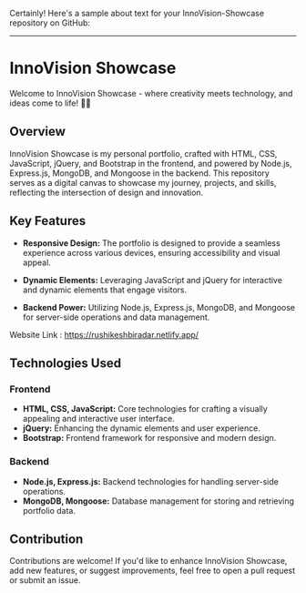 Certainly! Here's a sample about text for your InnoVision-Showcase repository on GitHub:

---

# InnoVision Showcase

Welcome to InnoVision Showcase - where creativity meets technology, and ideas come to life! 🚀✨

## Overview

InnoVision Showcase is my personal portfolio, crafted with HTML, CSS, JavaScript, jQuery, and Bootstrap in the frontend, and powered by Node.js, Express.js, MongoDB, and Mongoose in the backend. This repository serves as a digital canvas to showcase my journey, projects, and skills, reflecting the intersection of design and innovation.

## Key Features

- **Responsive Design:** The portfolio is designed to provide a seamless experience across various devices, ensuring accessibility and visual appeal.

- **Dynamic Elements:** Leveraging JavaScript and jQuery for interactive and dynamic elements that engage visitors.

- **Backend Power:** Utilizing Node.js, Express.js, MongoDB, and Mongoose for server-side operations and data management.

Website Link : https://rushikeshbiradar.netlify.app/

## Technologies Used

### Frontend
- **HTML, CSS, JavaScript:** Core technologies for crafting a visually appealing and interactive user interface.
- **jQuery:** Enhancing the dynamic elements and user experience.
- **Bootstrap:** Frontend framework for responsive and modern design.

### Backend
- **Node.js, Express.js:** Backend technologies for handling server-side operations.
- **MongoDB, Mongoose:** Database management for storing and retrieving portfolio data.

## Contribution

Contributions are welcome! If you'd like to enhance InnoVision Showcase, add new features, or suggest improvements, feel free to open a pull request or submit an issue.
